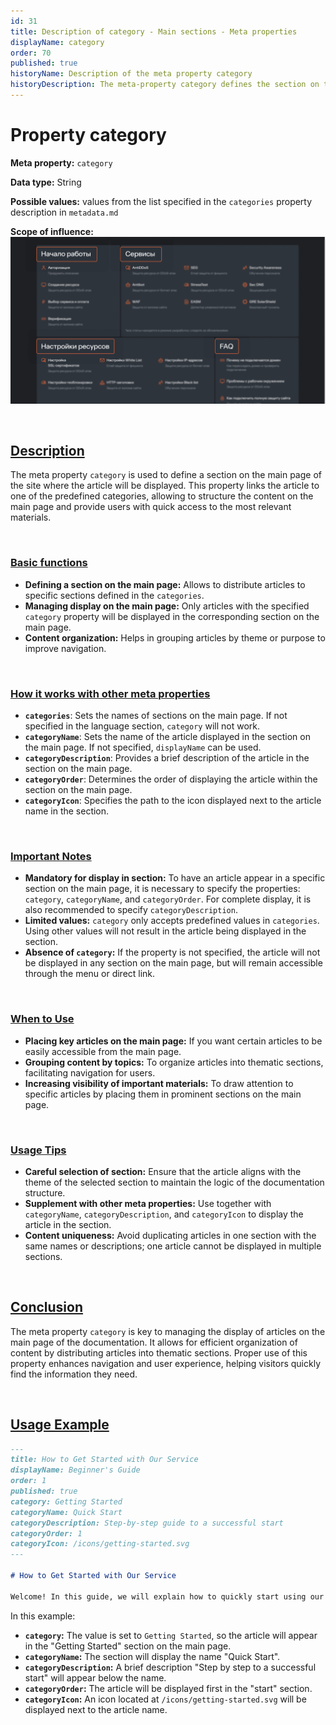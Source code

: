 ```yaml
---
id: 31
title: Description of category - Main sections - Meta properties
displayName: category
order: 70
published: true
historyName: Description of the meta property category
historyDescription: The meta-property category defines the section on the main page where the article will be displayed, simplifying navigation.
---
```


# Property category

**Meta property:** `category`

**Data type:** String

**Possible values:** values from the list specified in the `categories` property description in `metadata.md`

**Scope of influence:**
![Property influence](https://raw.githubusercontent.com/SolarSpaceTech/product-documentation-content/refs/heads/main/ru/markdown/images/category.png)

<br/>

## [Description](description)

The meta property `category` is used to define a section on the main page of the site where the article will be displayed. This property links the article
to one of the predefined categories, allowing to structure the content on the main page and provide users with quick access to the most
relevant materials.

<br/>

### [Basic functions](basic-functions)

- **Defining a section on the main page:** Allows to distribute articles to specific sections defined in the `categories`.
- **Managing display on the main page:** Only articles with the specified `category` property will be displayed in the corresponding section on the main page.
- **Content organization:** Helps in grouping articles by theme or purpose to improve navigation.

<br/>

### [How it works with other meta properties](with-other-properties)

- **`categories`**: Sets the names of sections on the main page. If not specified in the language section, `category` will not work.
- **`categoryName`**: Sets the name of the article displayed in the section on the main page. If not specified, `displayName` can be used.
- **`categoryDescription`**: Provides a brief description of the article in the section on the main page.
- **`categoryOrder`**: Determines the order of displaying the article within the section on the main page.
- **`categoryIcon`**: Specifies the path to the icon displayed next to the article name in the section.

<br/>

### [Important Notes](notes)

- **Mandatory for display in section:** To have an article appear in a specific section on the main page, it is necessary to specify the properties: `category`, `categoryName`, and `categoryOrder`. For complete display, it is also recommended to specify `categoryDescription`.
- **Limited values:** `category` only accepts predefined values in `categories`. Using other values will not result in the article being displayed in the section.
- **Absence of `category`:** If the property is not specified, the article will not be displayed in any section on the main page, but will remain accessible through the menu or direct link.

<br/>

### [When to Use](when-to-use)

- **Placing key articles on the main page:** If you want certain articles to be easily accessible from the main page.
- **Grouping content by topics:** To organize articles into thematic sections, facilitating navigation for users.
- **Increasing visibility of important materials:** To draw attention to specific articles by placing them in prominent sections on the main page.

<br/>

### [Usage Tips](advice)

- **Careful selection of section:** Ensure that the article aligns with the theme of the selected section to maintain the logic of the documentation structure.
- **Supplement with other meta properties:** Use together with `categoryName`, `categoryDescription`, and `categoryIcon` to display the article in the section.
- **Content uniqueness:** Avoid duplicating articles in one section with the same names or descriptions; one article cannot be displayed in multiple sections.

<br/>

## [Conclusion](conclusion)

The meta property `category` is key to managing the display of articles on the main page of the documentation. It allows for efficient organization of content by distributing articles into thematic sections. Proper use of this property enhances navigation and user experience, helping visitors quickly find the information they need.

<br/>

## [Usage Example](examples)

```md
---
title: How to Get Started with Our Service
displayName: Beginner's Guide
order: 1
published: true
category: Getting Started
categoryName: Quick Start
categoryDescription: Step-by-step guide to a successful start
categoryOrder: 1
categoryIcon: /icons/getting-started.svg
---

# How to Get Started with Our Service

Welcome! In this guide, we will explain how to quickly start using our service...
```

In this example:

- **`category`:** The value is set to `Getting Started`, so the article will appear in the "Getting Started" section on the main page.
- **`categoryName`:** The section will display the name "Quick Start".
- **`categoryDescription`:** A brief description "Step by step to a successful start" will appear below the name.
- **`categoryOrder`:** The article will be displayed first in the "start" section.
- **`categoryIcon`:** An icon located at `/icons/getting-started.svg` will be displayed next to the article name.
